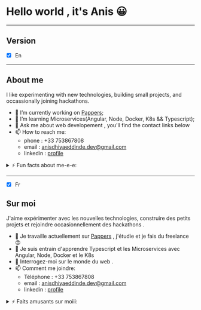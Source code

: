
# Hello world , it's Anis &#128512;
 
 ------
## Version

* [x] En

-------
## About me
<p>I like experimenting with new technologies, building small projects, and occassionally joining hackathons. </p>

- 🔭 I’m currently working on [Pappers](https://www.pappers.fr/);
- 🌱 I’m learning Microservices(Angular, Node, Docker, K8s && Typescript);
- 💬 Ask me about web developement , you'll find the contact links below
- 📫 How to reach me:
   - phone : +33 753867808
   - email : anisdhiyaeddinde.dev@gmail.com
   - linkedin : [profile](https://www.linkedin.com/in/boudiaf-anis-dhiya-eddine-a99a69177/)
  

<details>
  <summary>⚡ Fun facts about me-e-e: </summary>
  <br>
  <p><i>Taylor swift && Halsey , they're the best 🎶</i><p>

  - I like reading books about history, science ... !
  - When i'm coding i run music. Non-stop. ⭐️
  - I'm a bodybuilder and i love being healthy &#128526;
  

 
  <br><br>
</details>

                     
  -----

* [x] Fr
## Sur moi
<p>J'aime expérimenter avec les nouvelles technologies, construire des petits projets et rejoindre occasionnellement des hackathons . </p>

- 🔭 Je travaille actuellement sur [Pappers](https://www.pappers.fr/) , j'étudie et je fais du freelance &#128525;
- 🌱 Je suis entrain d'apprendre Typescript et les Microservices avec Angular, Node, Docker et le K8s
- 💬 Interrogez-moi sur le monde du web .
- 📫 Comment me joindre:
   - Téléphone : +33 753867808
   - email : anisdhiyaeddinde.dev@gmail.com
   - linkedin : [profile](https://www.linkedin.com/in/boudiaf-anis-dhiya-eddine-a99a69177/)
  

<details>
  <summary>⚡ Faits amusants sur moiii: </summary>
  <br>
  <p><i>Taylor swift && Halsey , Les meilleures 🎶</i><p>

  -  J'aime lire des livres d'histoire, d science ...etc
  -  Quand je code la musique tourne sans arrêt ⭐️
  - Je suis culturiste et j'adore être en bonne santé &#128526;
  

  <br><br>
</details>

